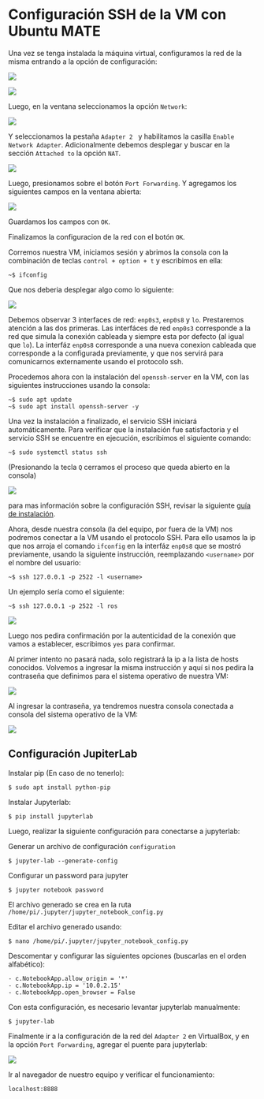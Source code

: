 # Configuración SSH de la VM con Ubuntu MATE #

Una vez se tenga instalada la máquina virtual, configuramos la red de la misma entrando a la opción de configuración:

![](./media/01.PNG)

![](./media/02.PNG)

Luego, en la ventana seleccionamos la opción ```Network```:

![](./media/03.PNG)

Y seleccionamos la pestaña ```Adapter 2 ``` y habilitamos la casilla ```Enable Network Adapter```. Adicionalmente debemos desplegar y buscar en la sección ```Attached to``` la opción ```NAT```.

![](./media/04.1.PNG)

Luego, presionamos sobre el botón `Port Forwarding`. Y agregamos los siguientes campos en la ventana abierta:

![](./media/04.2.PNG)

Guardamos los campos con `OK`.

Finalizamos la configuracion de la red con el botón `OK`.

Corremos nuestra VM, iniciamos sesión y abrimos la consola con la combinación de teclas ```control + option + t``` y escribimos en ella:

```
~$ ifconfig
```

Que nos deberia desplegar algo como lo siguiente:

![](./media/05.1.PNG)

Debemos observar 3 interfaces de red: ```enp0s3```, ```enp0s8``` y ```lo```. Prestaremos atención a las dos primeras. Las interfáces de red `enp0s3` corresponde a la red que simula la conexión cableada y siempre esta por defecto (al igual que ```lo```). La interfáz ```enp0s8``` corresponde a una nueva conexion cableada que corresponde a la configurada previamente, y que nos servirá para comunicarnos externamente usando el protocolo ssh.

Procedemos ahora con la instalación del ```openssh-server``` en la VM, con las siguientes instrucciones usando la consola:

```
~$ sudo apt update
~$ sudo apt install openssh-server -y
```

Una vez la instalación a finalizado, el servicio SSH iniciará automáticamente. Para verificar que la instalación fue satisfactoria y el servicio SSH se encuentre en ejecución, escribimos el siguiente comando:

```
~$ sudo systemctl status ssh
```

(Presionando la tecla ```Q``` cerramos el proceso que queda abierto en la consola)

![](./media/06.PNG)

para mas información sobre la configuración SSH, revisar la siguiente [guía de instalación](https://linuxize.com/post/how-to-enable-ssh-on-ubuntu-18-04/).

Ahora, desde nuestra consola (la del equipo, por fuera de la VM) nos podremos conectar a la VM usando el protocolo SSH. Para ello usamos la ip que nos arroja el comando ```ifconfig``` en la interfáz ```enp0s8``` que se mostró previamente, usando la siguiente instrucción, reemplazando ```<username>``` por el nombre del usuario:

```
~$ ssh 127.0.0.1 -p 2522 -l <username>
```

Un ejemplo sería como el siguiente:

```
~$ ssh 127.0.0.1 -p 2522 -l ros
```

![](./media/07.1.PNG)

Luego nos pedira confirmación por la autenticidad de la conexión que vamos a establecer, escribimos ```yes``` para confirmar.

Al primer intento no pasará nada, solo registrará la ip a la lista de hosts conocidos. Volvemos a ingresar la misma instrucción y aquí si nos pedira la contraseña que definimos para el sistema operativo de nuestra VM:

![](./media/07.2.PNG)

Al ingresar la contraseña, ya tendremos nuestra consola conectada a consola del sistema operativo de la VM:

![](./media/07.3.PNG)

## Configuración JupiterLab ##

Instalar pip (En caso de no tenerlo):
```
$ sudo apt install python-pip
```

Instalar Jupyterlab:
```
$ pip install jupyterlab
```

Luego, realizar la siguiente configuración para conectarse a jupyterlab:

Generar un archivo de configuración `configuration`
```
$ jupyter-lab --generate-config
```
Configurar un password para jupyter
```
$ jupyter notebook password
```

El archivo generado se crea en la ruta `/home/pi/.jupyter/jupyter_notebook_config.py`

Editar el archivo generado usando:
```
$ nano /home/pi/.jupyter/jupyter_notebook_config.py
```

Descomentar y configurar las siguientes opciones (buscarlas en el orden alfabético):
```
- c.NotebookApp.allow_origin = '*'
- c.NotebookApp.ip = '10.0.2.15'
- c.NotebookApp.open_browser = False
```

Con esta configuración, es necesario levantar jupyterlab manualmente:
```
$ jupyter-lab
```

Finalmente ir a la configuración de la red del `Adapter 2` en VirtualBox, y en la opción `Port Forwarding`, agregar el puente para jupyterlab:

![](./media/08.1.PNG)

Ir al navegador de nuestro equipo y verificar el funcionamiento:

```
localhost:8888
```